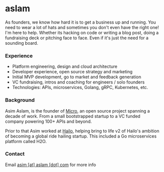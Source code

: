 # aslam

As founders, we know how hard it is to get a business up and running. You need to wear a lot of hats and sometimes you don't even have the right one! I'm here to help. Whether its hacking on code or writing a blog post, doing a fundraising deck or pitching face to face. Even if it's just the need for a sounding board.

### Experience 

- Platform engineering, design and cloud architecture
- Developer experience, open source strategy and marketing
- Initial MVP development, go to market and feedback generation
- VC fundraising, intros and coaching for engineers / solo founders
- Technologies: APIs, microservices, Golang, gRPC, Kubernetes, etc.

### Background

Asim Aslam, is the founder of [Micro](https://micro.dev), an open source project spanning a decade of work. From a small bootstrapped startup to a VC funded company powering 100+ APIs and beyond.

Prior to that Asim worked at [Hailo](https://en.wikipedia.org/wiki/Hailo), helping bring to 
life v2 of Hailo's ambition of becoming a global ride hailing startup. This included a Go microservices platform called H2O.

### Contact

Email [asim [at] aslam [dot] com](mailto:asim@aslam.com) for more info
